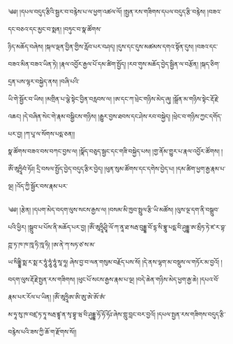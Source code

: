 ﻿  
༄༅། །དཔལ་བདུད་རྩིའི་སྦྱར་བ་བརྙེས་པ་ལ་ཕྱག་འཚལ་ལོ། །སྤྱན་རས་གཟིགས་དཔལ་བདུད་རྩི་བརྙེས། །བཟའ་དང་བཅའ་དང་མྱང་བ་སྨན། །བཏུང་བ་སྣ་ཚོགས་  
ཉིད་མཆོད་བཞེས། །སྐལ་ལྡན་བྱིན་གྱིས་རློབ་པར་བཤད། །དུས་དང་དུས་མཚམས་དགའ་སྟོན་དུས། །བཟའ་དང་བཟའ་མིན་བཟའ་ཡིན་ཏེ། །རྣལ་འབྱོར་རྒྱལ་པོ་དམ་ཚིག་སྤྱོད། །རབ་གུས་མཆོད་བྱེད་སྦྱིན་ལ་བརྩོན། །སྐད་ཅིག་དྲན་པས་ལྷར་བསྐྱེད་ནས། །བཞི་པའི་  
ཡི་གེ་སྦྱོར་བ་ཡིས། །མགྲིན་པ་ལྕེ་སྟེང་བྱིན་བརླབས་ལ། །ཨ་དང་ཀ་ཕྲེང་གཉིས་མེད་ཞུ། །སྒྲོན་མ་གཉིས་སྟེང་རྡོ་རྗེ་འཆང། །དེ་བཞིན་སེང་གེ་རྣམ་བསྒྱིངས་གཉིས། །རྒྱུར་བྱས་ཐབས་དང་ཤེས་རབ་བསྐྱེད། །ཕྲེང་བ་གཉིས་ཀྱང་དགོད་པར་བྱ། །ཀ་པཱ་ལ་སོགས་པདྨ་ཅན།།  
སྣ་ཚོགས་བཟའ་བས་བཀང་བྱས་ལ། །སྣོད་བཅུད་སྦྱང་དང་གཟི་བསྐྱེད་པས། །གྱ་ནོམ་གྱུར་པ་རྣལ་འབྱོར་ཚོགས། །ཨོཾ་ཨཱཧྲཱིབཾ་ཧོཿ། དྲི་བསལ་སྤྱོད་བྱེད་བདུད་རྩིར་བྱེད། །ཕུན་སུམ་ཚོགས་དང་དགེས་བྱེད་པ། །དམ་ཚིག་ཕྱག་རྒྱ་རྣམ་པ་ལྔ། །འོད་ཀྱི་སྦྱོར་བས་རྣམ་པར་  
  
༄༅། །རྩེན། །དཔག་མེད་བདག་ལུས་སངས་རྒྱས་ལ། །བསམ་མི་ཁྱབ་སྤྲུལ་རྩི་ཡི་མཚོས། །ལུས་ལྔ་དག་ནི་བསྒྲུབ་པའི་ཕྱིར། །སྒྲུབ་པ་པོས་ནི་མཆོད་པར་བྱ། །ཨོཾ་ཨཱཧྲཱིཤྲཱི་ལོ་ཀ་ནཱ་ཐ་སརྦ་བུདྡྷ་བོ་དྷ་སི་བྷཱུ་པདྨ་བི་ཤུདྡྷ་ཨ་མྲྀཏ་ཏེ་ཛ་ར་བྷ་ཀྵ་ཏ་ཁ་ཁ་ཁཱ་ཧི་ཁཱ་ཧི། །ཨ་ནེ་ཀ་སཏ་ཙ་ས་མ་  
ཡ་སིདྡྷི་སྨ་ར་སྨ་ར་ཧཱུཾ་ཧཱུཾ་ཧཱུཾ་སཱ་ཧཱ། ཞེས་བྱ་བ་ལན་གསུམ་བརྗོད་པས་སོ། །དེ་ནས་ལྷག་མ་བསྡུས་ལ་གཏོར་མ་བྱའོ། །བདག་ལུས་རྡོ་རྗེ་སྤྱན་རས་གཟིགས། །ཕུང་པོ་སངས་རྒྱས་རྣམ་པ་ལྔ། །བདེ་ཆེན་གཉིས་མེད་ཕྱག་རྒྱ་ཆེ། །དཔའ་བོ་རྣམ་པར་རོལ་པ་ཡིན། །ཨོཾ་ཨཱཧྲཱིཨ་ཨི་ཨུ་ཨེ་ཨོ་ཨཾ་  
མ་ཧཱ་སུ་ཁ་བཛྲ་ཏ་ཏཱ་སརྦ་ཛྙཱ་ན་སྭ་བྷཱ་ཝ་བི་ཤུདྡྷ་ཧོ་ཧོ་ཧོཿ་ཞེས་གླུ་བླང་བར་བྱའོ། །དཔལ་སྤྱན་རས་གཟིགས་བདུད་རྩི་བརྙེས་པའི་ཟས་ཀྱི་ཆོ་ག་རྫོགས་སོ།།  
  
  
